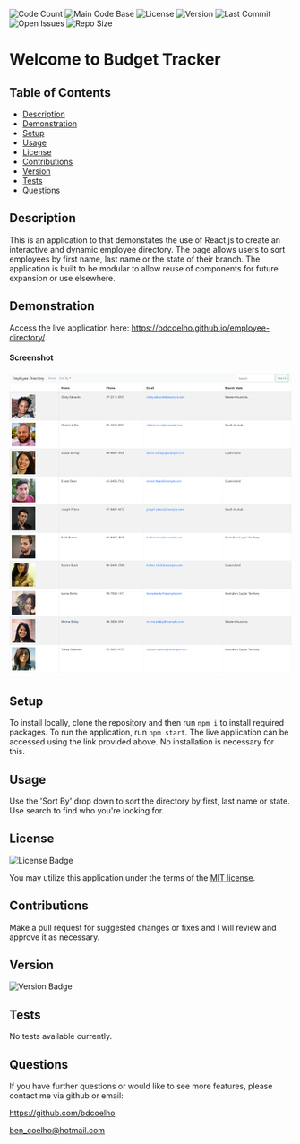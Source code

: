 
  ![Code Count](https://img.shields.io/github/languages/count/bdcoelho/employee-directory) 
  ![Main Code Base](https://img.shields.io/github/languages/top/bdcoelho/employee-directory) 
  ![License](https://img.shields.io/badge/license-MIT-blue) 
  ![Version](https://img.shields.io/badge/version-1.0-red) 
  ![Last Commit](https://img.shields.io/github/last-commit/bdcoelho/employee-directory) 
  ![Open Issues](https://img.shields.io/github/issues-raw/bdcoelho/employee-directory) 
  ![Repo Size](https://img.shields.io/github/repo-size/bdcoelho/employee-directory)

  # Welcome to Budget Tracker


  ## Table of Contents

  * [Description](#Description)
  * [Demonstration](#Demonstration)
  * [Setup](#Setup)
  * [Usage](#Usage)
  * [License](#License)
  * [Contributions](#Contributions)
  * [Version](#Version)
  * [Tests](#Tests)
  * [Questions](#Questions)


  ## Description

  This is an application to that demonstates the use of React.js to create an interactive and dynamic employee directory. The page allows users to sort employees by first name, last name or the state of their branch. The application is built to be modular to allow reuse of components for future expansion or use elsewhere.


  ## Demonstration

  Access the live application here: https://bdcoelho.github.io/employee-directory/.

  #### Screenshot

  ![Screenshot](./public/img/screenshot.png "Screenshot")

  ## Setup

  To install locally, clone the repository and then run `npm i` to install required packages. To run the application, run `npm start`. The live application can be accessed using the link provided above. No installation is necessary for this.


  ## Usage

  Use the 'Sort By' drop down to sort the directory by first, last name or state. Use search to find who you're looking for.


  ## License

  ![License Badge](https://img.shields.io/badge/license-MIT-blue)

  You may utilize this application under the terms of the [MIT license](public/license/MIT.txt).

  ## Contributions

  Make a pull request for suggested changes or fixes and I will review and approve it as necessary.



  ## Version

  ![Version Badge](https://img.shields.io/badge/version-1.0-red)


  ## Tests

  No tests available currently.

  ## Questions

  If you have further questions or would like to see more features, please contact me via github or email:

  https://github.com/bdcoelho 

  ben_coelho@hotmail.com
  
